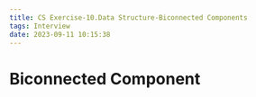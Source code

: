```yaml
---
title: CS Exercise-10.Data Structure-Biconnected Components
tags: Interview
date: 2023-09-11 10:15:38
---
```


# Biconnected Component
